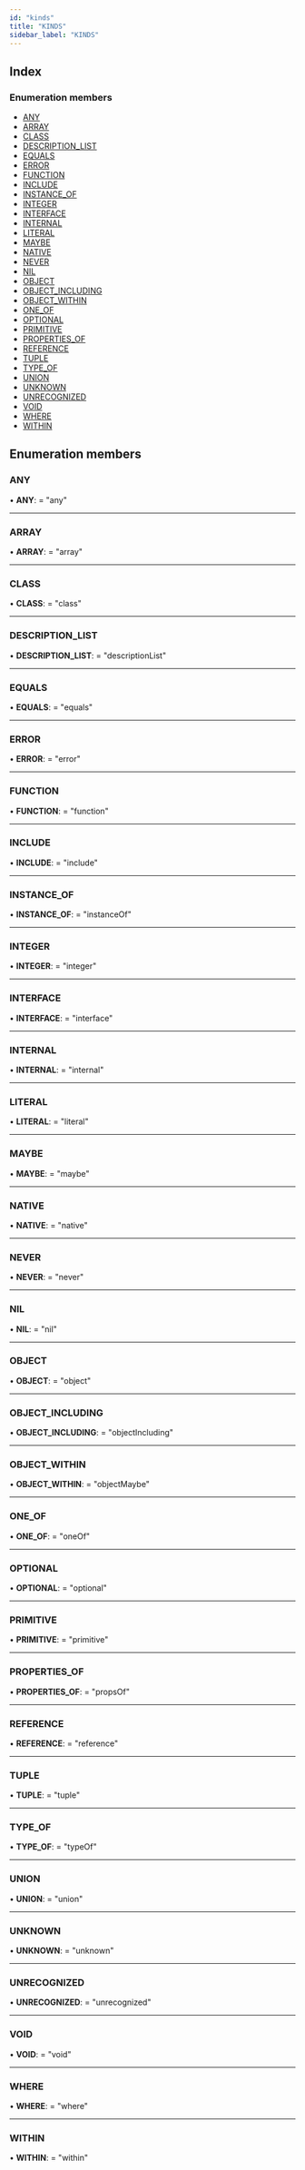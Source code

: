 ```yaml
---
id: "kinds"
title: "KINDS"
sidebar_label: "KINDS"
---
```


## Index

### Enumeration members

* [ANY](kinds.md#any)
* [ARRAY](kinds.md#array)
* [CLASS](kinds.md#class)
* [DESCRIPTION_LIST](kinds.md#description_list)
* [EQUALS](kinds.md#equals)
* [ERROR](kinds.md#error)
* [FUNCTION](kinds.md#function)
* [INCLUDE](kinds.md#include)
* [INSTANCE_OF](kinds.md#instance_of)
* [INTEGER](kinds.md#integer)
* [INTERFACE](kinds.md#interface)
* [INTERNAL](kinds.md#internal)
* [LITERAL](kinds.md#literal)
* [MAYBE](kinds.md#maybe)
* [NATIVE](kinds.md#native)
* [NEVER](kinds.md#never)
* [NIL](kinds.md#nil)
* [OBJECT](kinds.md#object)
* [OBJECT_INCLUDING](kinds.md#object_including)
* [OBJECT_WITHIN](kinds.md#object_within)
* [ONE_OF](kinds.md#one_of)
* [OPTIONAL](kinds.md#optional)
* [PRIMITIVE](kinds.md#primitive)
* [PROPERTIES_OF](kinds.md#properties_of)
* [REFERENCE](kinds.md#reference)
* [TUPLE](kinds.md#tuple)
* [TYPE_OF](kinds.md#type_of)
* [UNION](kinds.md#union)
* [UNKNOWN](kinds.md#unknown)
* [UNRECOGNIZED](kinds.md#unrecognized)
* [VOID](kinds.md#void)
* [WHERE](kinds.md#where)
* [WITHIN](kinds.md#within)

## Enumeration members

###  ANY

• **ANY**: = "any"

___

###  ARRAY

• **ARRAY**: = "array"

___

###  CLASS

• **CLASS**: = "class"

___

###  DESCRIPTION_LIST

• **DESCRIPTION_LIST**: = "descriptionList"

___

###  EQUALS

• **EQUALS**: = "equals"

___

###  ERROR

• **ERROR**: = "error"

___

###  FUNCTION

• **FUNCTION**: = "function"

___

###  INCLUDE

• **INCLUDE**: = "include"

___

###  INSTANCE_OF

• **INSTANCE_OF**: = "instanceOf"

___

###  INTEGER

• **INTEGER**: = "integer"

___

###  INTERFACE

• **INTERFACE**: = "interface"

___

###  INTERNAL

• **INTERNAL**: = "internal"

___

###  LITERAL

• **LITERAL**: = "literal"

___

###  MAYBE

• **MAYBE**: = "maybe"

___

###  NATIVE

• **NATIVE**: = "native"

___

###  NEVER

• **NEVER**: = "never"

___

###  NIL

• **NIL**: = "nil"

___

###  OBJECT

• **OBJECT**: = "object"

___

###  OBJECT_INCLUDING

• **OBJECT_INCLUDING**: = "objectIncluding"

___

###  OBJECT_WITHIN

• **OBJECT_WITHIN**: = "objectMaybe"

___

###  ONE_OF

• **ONE_OF**: = "oneOf"

___

###  OPTIONAL

• **OPTIONAL**: = "optional"

___

###  PRIMITIVE

• **PRIMITIVE**: = "primitive"

___

###  PROPERTIES_OF

• **PROPERTIES_OF**: = "propsOf"

___

###  REFERENCE

• **REFERENCE**: = "reference"

___

###  TUPLE

• **TUPLE**: = "tuple"

___

###  TYPE_OF

• **TYPE_OF**: = "typeOf"

___

###  UNION

• **UNION**: = "union"

___

###  UNKNOWN

• **UNKNOWN**: = "unknown"

___

###  UNRECOGNIZED

• **UNRECOGNIZED**: = "unrecognized"

___

###  VOID

• **VOID**: = "void"

___

###  WHERE

• **WHERE**: = "where"

___

###  WITHIN

• **WITHIN**: = "within"
